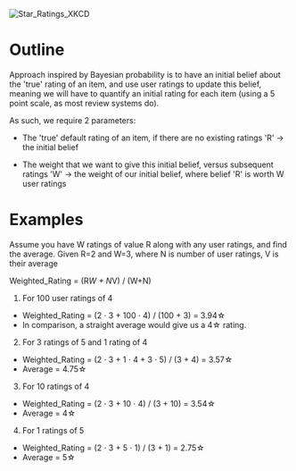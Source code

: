 ![Star_Ratings_XKCD](https://www.explainxkcd.com/wiki/images/f/f0/star_ratings.png)  


# Outline 
Approach inspired by Bayesian probability is to have an initial belief about the 'true' rating
of an item, and use user ratings to update this belief, meaning we will have to quantify an 
initial rating for each item (using a 5 point scale, as most review systems do).

As such, we require 2 parameters:
- The 'true' default rating of an item, if there are no existing ratings
  'R' -> the initial belief

 - The weight that we want to give this initial belief, versus subsequent ratings
   'W' -> the weight of our initial belief, where belief 'R' is worth W user ratings 

# Examples 
Assume you have W ratings of value R along with any user ratings, and find the average. 
Given R=2 and W=3, where N is number of user ratings, V is their average

Weighted_Rating = (R*W + N*V) / (W+N)

1. For 100 user ratings of 4
- Weighted_Rating = (2 ⋅ 3 + 100 ⋅ 4) / (100 + 3) = 3.94☆
- In comparison, a straight average would give us a 4☆ rating.

2. For 3 ratings of 5 and 1 rating of 4
- Weighted_Rating = (2 ⋅ 3 + 1 ⋅ 4 + 3 ⋅ 5) / (3 + 4) = 3.57☆
- Average = 4.75☆

3. For 10 ratings of 4
- Weighted_Rating = (2 ⋅ 3 + 10 ⋅ 4) / (3 + 10) = 3.54☆
- Average = 4☆

4. For 1 ratings of 5
- Weighted_Rating = (2 ⋅ 3 + 5 ⋅ 1) / (3 + 1) = 2.75☆
- Average = 5☆
